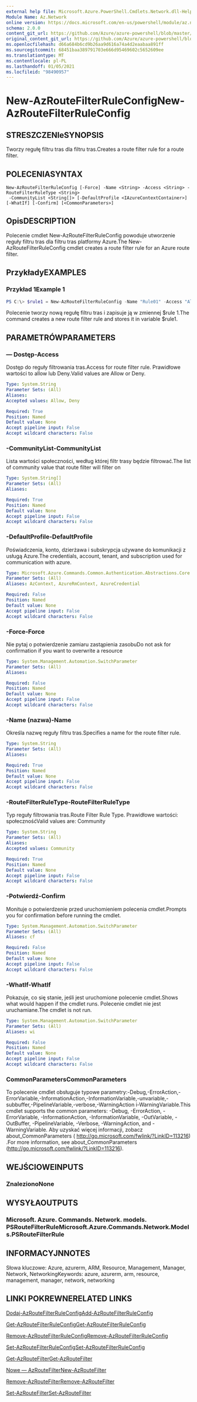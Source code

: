 ```yaml
---
external help file: Microsoft.Azure.PowerShell.Cmdlets.Network.dll-Help.xml
Module Name: Az.Network
online version: https://docs.microsoft.com/en-us/powershell/module/az.network/new-azroutefilterruleconfig
schema: 2.0.0
content_git_url: https://github.com/Azure/azure-powershell/blob/master/src/Network/Network/help/New-AzRouteFilterRuleConfig.md
original_content_git_url: https://github.com/Azure/azure-powershell/blob/master/src/Network/Network/help/New-AzRouteFilterRuleConfig.md
ms.openlocfilehash: d66a684b6cd9b26aa9d616a74a4d2eaabaa891ff
ms.sourcegitcommit: 68451baa389791703e666d95469602c5652609ee
ms.translationtype: MT
ms.contentlocale: pl-PL
ms.lasthandoff: 01/05/2021
ms.locfileid: "98490957"
---
```

# <span data-ttu-id="2edbc-101">New-AzRouteFilterRuleConfig</span><span class="sxs-lookup"><span data-stu-id="2edbc-101">New-AzRouteFilterRuleConfig</span></span>

## <span data-ttu-id="2edbc-102">STRESZCZENIe</span><span class="sxs-lookup"><span data-stu-id="2edbc-102">SYNOPSIS</span></span>
<span data-ttu-id="2edbc-103">Tworzy regułę filtru tras dla filtru tras.</span><span class="sxs-lookup"><span data-stu-id="2edbc-103">Creates a route filter rule for a route filter.</span></span>

## <span data-ttu-id="2edbc-104">POLECENIA</span><span class="sxs-lookup"><span data-stu-id="2edbc-104">SYNTAX</span></span>

```
New-AzRouteFilterRuleConfig [-Force] -Name <String> -Access <String> -RouteFilterRuleType <String>
 -CommunityList <String[]> [-DefaultProfile <IAzureContextContainer>] [-WhatIf] [-Confirm] [<CommonParameters>]
```

## <span data-ttu-id="2edbc-105">Opis</span><span class="sxs-lookup"><span data-stu-id="2edbc-105">DESCRIPTION</span></span>
<span data-ttu-id="2edbc-106">Polecenie cmdlet New-AzRouteFilterRuleConfig powoduje utworzenie reguły filtru tras dla filtru tras platformy Azure.</span><span class="sxs-lookup"><span data-stu-id="2edbc-106">The New-AzRouteFilterRuleConfig cmdlet creates a route filter rule for an Azure route filter.</span></span>

## <span data-ttu-id="2edbc-107">Przykłady</span><span class="sxs-lookup"><span data-stu-id="2edbc-107">EXAMPLES</span></span>

### <span data-ttu-id="2edbc-108">Przykład 1</span><span class="sxs-lookup"><span data-stu-id="2edbc-108">Example 1</span></span>
```powershell
PS C:\> $rule1 = New-AzRouteFilterRuleConfig -Name "Rule01" -Access "Allow" -RouteFilterRuleType "Community" -CommunityList "12076:5040"
```

<span data-ttu-id="2edbc-109">Polecenie tworzy nową regułę filtru tras i zapisuje ją w zmiennej $rule 1.</span><span class="sxs-lookup"><span data-stu-id="2edbc-109">The command creates a new route filter rule and stores it in variable $rule1.</span></span>

## <span data-ttu-id="2edbc-110">PARAMETRÓW</span><span class="sxs-lookup"><span data-stu-id="2edbc-110">PARAMETERS</span></span>

### <span data-ttu-id="2edbc-111">— Dostęp</span><span class="sxs-lookup"><span data-stu-id="2edbc-111">-Access</span></span>
<span data-ttu-id="2edbc-112">Dostęp do reguły filtrowania tras.</span><span class="sxs-lookup"><span data-stu-id="2edbc-112">Access for route filter rule.</span></span>
<span data-ttu-id="2edbc-113">Prawidłowe wartości to allow lub Deny.</span><span class="sxs-lookup"><span data-stu-id="2edbc-113">Valid values are Allow or Deny.</span></span>

```yaml
Type: System.String
Parameter Sets: (All)
Aliases:
Accepted values: Allow, Deny

Required: True
Position: Named
Default value: None
Accept pipeline input: False
Accept wildcard characters: False
```

### <span data-ttu-id="2edbc-114">-CommunityList</span><span class="sxs-lookup"><span data-stu-id="2edbc-114">-CommunityList</span></span>
<span data-ttu-id="2edbc-115">Lista wartości społeczności, według której filtr trasy będzie filtrować.</span><span class="sxs-lookup"><span data-stu-id="2edbc-115">The list of community value that route filter will filter on</span></span>

```yaml
Type: System.String[]
Parameter Sets: (All)
Aliases:

Required: True
Position: Named
Default value: None
Accept pipeline input: False
Accept wildcard characters: False
```

### <span data-ttu-id="2edbc-116">-DefaultProfile</span><span class="sxs-lookup"><span data-stu-id="2edbc-116">-DefaultProfile</span></span>
<span data-ttu-id="2edbc-117">Poświadczenia, konto, dzierżawa i subskrypcja używane do komunikacji z usługą Azure.</span><span class="sxs-lookup"><span data-stu-id="2edbc-117">The credentials, account, tenant, and subscription used for communication with azure.</span></span>

```yaml
Type: Microsoft.Azure.Commands.Common.Authentication.Abstractions.Core.IAzureContextContainer
Parameter Sets: (All)
Aliases: AzContext, AzureRmContext, AzureCredential

Required: False
Position: Named
Default value: None
Accept pipeline input: False
Accept wildcard characters: False
```

### <span data-ttu-id="2edbc-118">-Force</span><span class="sxs-lookup"><span data-stu-id="2edbc-118">-Force</span></span>
<span data-ttu-id="2edbc-119">Nie pytaj o potwierdzenie zamiaru zastąpienia zasobu</span><span class="sxs-lookup"><span data-stu-id="2edbc-119">Do not ask for confirmation if you want to overwrite a resource</span></span>

```yaml
Type: System.Management.Automation.SwitchParameter
Parameter Sets: (All)
Aliases:

Required: False
Position: Named
Default value: None
Accept pipeline input: False
Accept wildcard characters: False
```

### <span data-ttu-id="2edbc-120">-Name (nazwa)</span><span class="sxs-lookup"><span data-stu-id="2edbc-120">-Name</span></span>
<span data-ttu-id="2edbc-121">Określa nazwę reguły filtru tras.</span><span class="sxs-lookup"><span data-stu-id="2edbc-121">Specifies a name for the route filter rule.</span></span>

```yaml
Type: System.String
Parameter Sets: (All)
Aliases:

Required: True
Position: Named
Default value: None
Accept pipeline input: False
Accept wildcard characters: False
```

### <span data-ttu-id="2edbc-122">-RouteFilterRuleType</span><span class="sxs-lookup"><span data-stu-id="2edbc-122">-RouteFilterRuleType</span></span>
<span data-ttu-id="2edbc-123">Typ reguły filtrowania tras.</span><span class="sxs-lookup"><span data-stu-id="2edbc-123">Route Filter Rule Type.</span></span>
<span data-ttu-id="2edbc-124">Prawidłowe wartości: społeczność</span><span class="sxs-lookup"><span data-stu-id="2edbc-124">Valid values are: Community</span></span>

```yaml
Type: System.String
Parameter Sets: (All)
Aliases:
Accepted values: Community

Required: True
Position: Named
Default value: None
Accept pipeline input: False
Accept wildcard characters: False
```

### <span data-ttu-id="2edbc-125">-Potwierdź</span><span class="sxs-lookup"><span data-stu-id="2edbc-125">-Confirm</span></span>
<span data-ttu-id="2edbc-126">Monituje o potwierdzenie przed uruchomieniem polecenia cmdlet.</span><span class="sxs-lookup"><span data-stu-id="2edbc-126">Prompts you for confirmation before running the cmdlet.</span></span>

```yaml
Type: System.Management.Automation.SwitchParameter
Parameter Sets: (All)
Aliases: cf

Required: False
Position: Named
Default value: None
Accept pipeline input: False
Accept wildcard characters: False
```

### <span data-ttu-id="2edbc-127">-WhatIf</span><span class="sxs-lookup"><span data-stu-id="2edbc-127">-WhatIf</span></span>
<span data-ttu-id="2edbc-128">Pokazuje, co się stanie, jeśli jest uruchomione polecenie cmdlet.</span><span class="sxs-lookup"><span data-stu-id="2edbc-128">Shows what would happen if the cmdlet runs.</span></span> <span data-ttu-id="2edbc-129">Polecenie cmdlet nie jest uruchamiane.</span><span class="sxs-lookup"><span data-stu-id="2edbc-129">The cmdlet is not run.</span></span>

```yaml
Type: System.Management.Automation.SwitchParameter
Parameter Sets: (All)
Aliases: wi

Required: False
Position: Named
Default value: None
Accept pipeline input: False
Accept wildcard characters: False
```

### <span data-ttu-id="2edbc-130">CommonParameters</span><span class="sxs-lookup"><span data-stu-id="2edbc-130">CommonParameters</span></span>
<span data-ttu-id="2edbc-131">To polecenie cmdlet obsługuje typowe parametry:-Debug,-ErrorAction,-ErrorVariable,-InformationAction,-InformationVariable,-unvariable,-subbuffer,-PipelineVariable,-verbose,-WarningAction i-WarningVariable.</span><span class="sxs-lookup"><span data-stu-id="2edbc-131">This cmdlet supports the common parameters: -Debug, -ErrorAction, -ErrorVariable, -InformationAction, -InformationVariable, -OutVariable, -OutBuffer, -PipelineVariable, -Verbose, -WarningAction, and -WarningVariable.</span></span> <span data-ttu-id="2edbc-132">Aby uzyskać więcej informacji, zobacz about_CommonParameters ( http://go.microsoft.com/fwlink/?LinkID=113216) .</span><span class="sxs-lookup"><span data-stu-id="2edbc-132">For more information, see about_CommonParameters (http://go.microsoft.com/fwlink/?LinkID=113216).</span></span>

## <span data-ttu-id="2edbc-133">WEJŚCIOWE</span><span class="sxs-lookup"><span data-stu-id="2edbc-133">INPUTS</span></span>

### <span data-ttu-id="2edbc-134">Znaleziono</span><span class="sxs-lookup"><span data-stu-id="2edbc-134">None</span></span>

## <span data-ttu-id="2edbc-135">WYSYŁA</span><span class="sxs-lookup"><span data-stu-id="2edbc-135">OUTPUTS</span></span>

### <span data-ttu-id="2edbc-136">Microsoft. Azure. Commands. Network. models. PSRouteFilterRule</span><span class="sxs-lookup"><span data-stu-id="2edbc-136">Microsoft.Azure.Commands.Network.Models.PSRouteFilterRule</span></span>

## <span data-ttu-id="2edbc-137">INFORMACYJN</span><span class="sxs-lookup"><span data-stu-id="2edbc-137">NOTES</span></span>
<span data-ttu-id="2edbc-138">Słowa kluczowe: Azure, azurerm, ARM, Resource, Management, Manager, Network, Networking</span><span class="sxs-lookup"><span data-stu-id="2edbc-138">Keywords: azure, azurerm, arm, resource, management, manager, network, networking</span></span>

## <span data-ttu-id="2edbc-139">LINKI POKREWNE</span><span class="sxs-lookup"><span data-stu-id="2edbc-139">RELATED LINKS</span></span>

[<span data-ttu-id="2edbc-140">Dodaj-AzRouteFilterRuleConfig</span><span class="sxs-lookup"><span data-stu-id="2edbc-140">Add-AzRouteFilterRuleConfig</span></span>](./Add-AzRouteFilterRuleConfig.md)

[<span data-ttu-id="2edbc-141">Get-AzRouteFilterRuleConfig</span><span class="sxs-lookup"><span data-stu-id="2edbc-141">Get-AzRouteFilterRuleConfig</span></span>](./Get-AzRouteFilterRuleConfig.md)

[<span data-ttu-id="2edbc-142">Remove-AzRouteFilterRuleConfig</span><span class="sxs-lookup"><span data-stu-id="2edbc-142">Remove-AzRouteFilterRuleConfig</span></span>](./Remove-AzRouteFilterRuleConfig.md)

[<span data-ttu-id="2edbc-143">Set-AzRouteFilterRuleConfig</span><span class="sxs-lookup"><span data-stu-id="2edbc-143">Set-AzRouteFilterRuleConfig</span></span>](./Set-AzRouteFilterRuleConfig.md)

[<span data-ttu-id="2edbc-144">Get-AzRouteFilter</span><span class="sxs-lookup"><span data-stu-id="2edbc-144">Get-AzRouteFilter</span></span>](./Get-AzRouteFilter.md)

[<span data-ttu-id="2edbc-145">Nowe — AzRouteFilter</span><span class="sxs-lookup"><span data-stu-id="2edbc-145">New-AzRouteFilter</span></span>](./New-AzRouteFilter.md)

[<span data-ttu-id="2edbc-146">Remove-AzRouteFilter</span><span class="sxs-lookup"><span data-stu-id="2edbc-146">Remove-AzRouteFilter</span></span>](./Remove-AzRouteFilter.md)

[<span data-ttu-id="2edbc-147">Set-AzRouteFilter</span><span class="sxs-lookup"><span data-stu-id="2edbc-147">Set-AzRouteFilter</span></span>](./Set-AzRouteFilter.md)
